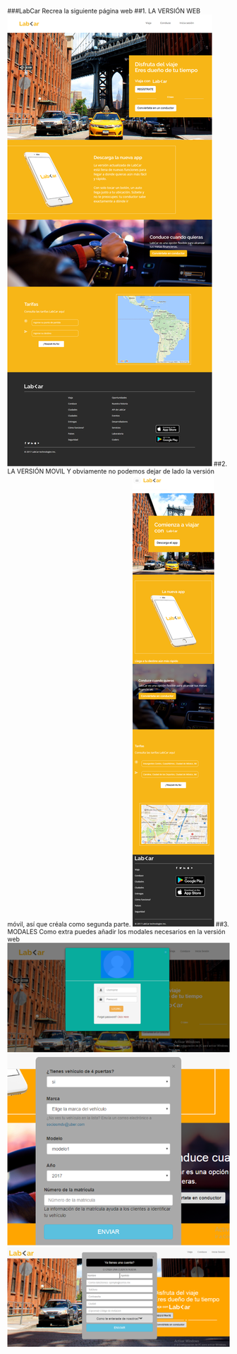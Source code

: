 ###LabCar
Recrea la siguiente página web
##1. LA VERSIÓN WEB
![Desktop](./assets/images/lg.png)
##2. LA VERSIÓN MOVIL
Y obviamente no podemos dejar de lado la versión móvil, así que créala como segunda parte.
![Mobile](./assets/images/xs.png)
##3. MODALES
Como extra puedes añadir los modales necesarios en la versión web
![Inicia sesión](./assets/images/modal1.png)
![Registrate](./assets/images/modal2.png)
![Conduce](./assets/images/modal3.png)
